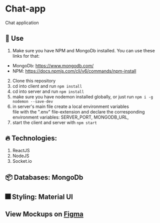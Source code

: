 # Chat-app

Chat application

## :rocket: Use

1. Make sure you have NPM and MongoDb installed. You can use these links for that:

- MongoDb: https://www.mongodb.com/
- NPM: https://docs.npmjs.com/cli/v6/commands/npm-install

2. Clone this repository
3. cd into client and run `npm install`
4. cd into server and run `npm install`
5. make sure you have nodemon installed globally, or just run
   `npm i -g nodemon --save-dev`
6. in server's main file create a local environment variables  
   file with the ".env" file-extension and declare the corresponding environment variables:
   SERVER_PORT, MONGODB_URL,
7. start the client and server with `npm start`

## :fire: Technologies:

1. ReactJS
2. NodeJS
3. Socket.io

## :package: Databases: MongoDb

## :fireworks: Styling: Material UI

## View Mockups on <a href="https://www.figma.com/file/o5TE0CZLfrJ86vXjLexihK/Chat-App?node-id=0%3A1" target="_top">Figma</a>
